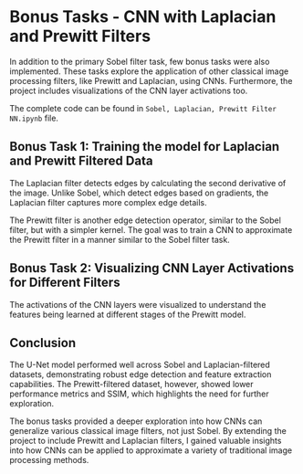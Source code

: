 # Bonus Tasks - CNN with Laplacian and Prewitt Filters
In addition to the primary Sobel filter task, few bonus tasks were also implemented. These tasks explore the application of other classical image processing filters, like Prewitt and Laplacian, using CNNs. Furthermore, the project includes visualizations of the CNN layer activations too.

The complete code can be found in `Sobel, Laplacian, Prewitt Filter NN.ipynb` file.


## Bonus Task 1: Training the model for Laplacian and Prewitt Filtered Data
The Laplacian filter detects edges by calculating the second derivative of the image. Unlike Sobel, which detect edges based on gradients, the Laplacian filter captures more complex edge details.

The Prewitt filter is another edge detection operator, similar to the Sobel filter, but with a simpler kernel. The goal was to train a CNN to approximate the Prewitt filter in a manner similar to the Sobel filter task.

## Bonus Task 2: Visualizing CNN Layer Activations for Different Filters

The activations of the CNN layers were visualized to understand the features being learned at different stages of the Prewitt model.


## Conclusion
The U-Net model performed well across Sobel and Laplacian-filtered datasets, demonstrating robust edge detection and feature extraction capabilities. The Prewitt-filtered dataset, however, showed lower performance metrics and SSIM, which highlights the need for further exploration.

The bonus tasks provided a deeper exploration into how CNNs can generalize various classical image filters, not just Sobel. By extending the project to include Prewitt and Laplacian filters, I gained valuable insights into how CNNs can be applied to approximate a variety of traditional image processing methods.
